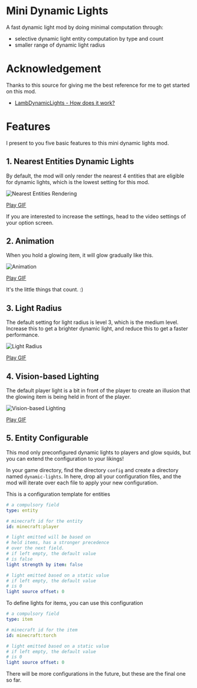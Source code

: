 # Mini Dynamic Lights

A fast dynamic light mod by doing minimal
computation through:

 - selective dynamic light entity computation by type and count
 - smaller range of dynamic light radius

# Acknowledgement

Thanks to this source for giving me the best reference 
for me to get started on this mod. 

- [LambDynamicLights - How does it work?](https://github.com/LambdAurora/LambDynamicLights/blob/1.17/HOW_DOES_IT_WORK.md)

# Features

I present to you five basic features to this mini dynamic
lights mod.

## 1. Nearest Entities Dynamic Lights

By default, the mod will only render the nearest 4 entities
that are eligible for dynamic lights, which is the lowest
setting for this mod.

![Nearest Entities Rendering](https://imgur.com/G9ptG41.gif)

[Play GIF](https://imgur.com/G9ptG41.gif)

If you are interested to increase the settings, head to
the video settings of your option screen.


## 2. Animation

When you hold a glowing item, it will glow gradually like this.

![Animation](https://imgur.com/3jv4cbt.gif)

[Play GIF](https://imgur.com/3jv4cbt.gif)

It's the little things that count. :)

## 3. Light Radius

The default setting for light radius is level 3, which is
the medium level. Increase this to get a brighter dynamic
light, and reduce this to get a faster performance.

![Light Radius](https://imgur.com/zed3Dnx.gif)

[Play GIF](https://imgur.com/zed3Dnx.gif)

## 4. Vision-based Lighting

The default player light is a bit in front of the 
player to create an illusion that the glowing item is 
being held in front of the player.

![Vision-based Lighting](https://imgur.com/ivyQ0Ga.gif)

[Play GIF](https://imgur.com/ivyQ0Ga.gif)

## 5. Entity Configurable

This mod only preconfigured dynamic lights to players
and glow squids, but you can extend the configuration
to your likings!

In your game directory, find the directory `config` and
create a directory named `dynamic-lights`. In
here, drop all your configuration files, and the mod
will iterate over each file to apply your new configuration.

This is a configuration template for entities
```yaml
# a compulsory field
type: entity

# minecraft id for the entity
id: minecraft:player

# light emitted will be based on 
# held items, has a stronger precedence
# over the next field.
# if left empty, the default value
# is false
light strength by item: false

# light emitted based on a static value
# if left empty, the default value
# is 0
light source offset: 0
```

To define lights for items, you can use this configuration
```yaml
# a compulsory field
type: item

# minecraft id for the item
id: minecraft:torch

# light emitted based on a static value
# if left empty, the default value
# is 0
light source offset: 0
```

There will be more configurations in the future, but these
are the final one so far.
